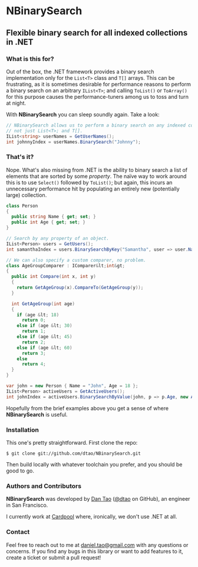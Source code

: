 NBinarySearch
=============

Flexible binary search for all indexed collections in .NET
----------------------------------------------------------

### What is this for?

Out of the box, the .NET framework provides a binary search implementation only for the `List<T>` class and `T[]` arrays. This can be frustrating, as it is sometimes desirable for performance reasons to perform a binary search on an arbitrary `IList<T>`; and calling `ToList()` or `ToArray()` for this purpose causes the performance-tuners among us to toss and turn at night.

With **NBinarySearch** you can sleep soundly again. Take a look:

```csharp
// NBinarySearch allows us to perform a binary search on any indexed collection,
// not just List<T>; and T[].
IList<string> userNames = GetUserNames();
int johnnyIndex = userNames.BinarySearch("Johnny");
```

### That's it?

Nope. What's also missing from .NET is the ability to binary search a list of elements that are sorted by some *property*. The naïve way to work around this is to use `Select()` followed by `ToList()`; but again, this incurs an unnecessary performance hit by populating an entirely new (potentially large) collection.

```csharp
class Person
{
  public string Name { get; set; }
  public int Age { get; set; }
}

// Search by any property of an object.
IList<Person> users = GetUsers();
int samanthaIndex = users.BinarySearchByKey("Samantha", user => user.Name);

// We can also specify a custom comparer, no problem.
class AgeGroupComparer : IComparer&lt;int&gt;
{
  public int Compare(int x, int y)
  {
    return GetAgeGroup(x).CompareTo(GetAgeGroup(y));
  }

  int GetAgeGroup(int age)
  {
    if (age &lt; 18)
      return 0;
    else if (age &lt; 30)
      return 1;
    else if (age &lt; 45)
      return 2;
    else if (age &lt; 60)
      return 3;
    else
      return 4;
  }
}

var john = new Person { Name = "John", Age = 18 };
IList<Person> activeUsers = GetActiveUsers();
int johnIndex = activeUsers.BinarySearchByValue(john, p => p.Age, new AgeGroupComparer());
```

Hopefully from the brief examples above you get a sense of where **NBinarySearch** is useful.

### Installation

This one's pretty straightforward. First clone the repo:

```
$ git clone git://github.com/dtao/NBinarySearch.git
```

Then build locally with whatever toolchain you prefer, and you should be good to go.

### Authors and Contributors

**NBinarySearch** was developed by [Dan Tao](http://philosopherdeveloper.wordpress.org) (<a href="https://github.com/dtao" class="user-mention">@dtao</a> on GitHub), an engineer in San Francisco.

I currently work at [Cardpool](http://www.cardpool.com) where, ironically, we don't use .NET at all.

### Contact

Feel free to reach out to me at daniel.tao@gmail.com with any questions or concerns. If you find any bugs in this library or want to add features to it, create a ticket or submit a pull request!